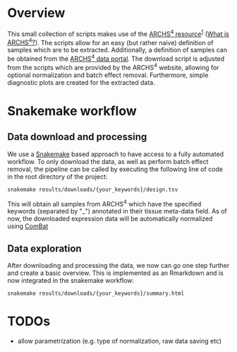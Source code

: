 # Overview
This small collection of scripts makes use of the [ARCHS<sup>4</sup> resource](http://amp.pharm.mssm.edu/archs4/)<sup>[1](https://www.biorxiv.org/content/early/2017/09/15/189092)</sup> ([What is ARCHS<sup>4</sup>?](https://github.com/MaayanLab/archs4-extension#what-is-archs4)).
The scripts allow for an easy (but rather naive) definition of samples which are to be extracted. Additionally,
a definition of samples can be obtained from the [ARCHS<sup>4</sup> data portal](http://amp.pharm.mssm.edu/archs4/data.html).
The download script is adjusted from the scripts which are provided by the ARCHS<sup>4</sup> website, allowing for optional normalization and batch effect removal.
Furthermore, simple diagnostic plots are created for the extracted data.

# Snakemake workflow 
## Data download and processing
We use a [Snakemake]() based approach to have access to a fully automated workflow.
To only download the data, as well as perform batch effect removal, the pipeline can be called by executing the following line of code in the root directory of the project:

```{bash}
snakemake results/downloads/{your_keywords}/design.tsv
```

This will obtain all samples from ARCHS<sup>4</sup> which have the specified keywords (separated by "_")
annotated in their tissue meta-data field.
As of now, the downloaded expression data will be automatically normalized using [ComBat](https://www.bu.edu/jlab/wp-assets/ComBat/Abstract.html)

## Data exploration
After downloading and processing the data, we now can go one step further and create a basic
overview. This is implemented as an Rmarkdown and is now integrated in the snakemake workflow:

```{bash}
snakemake results/downloads/{your_keywords}/summary.html
```

# TODOs
- allow parametrization (e.g. type of normalization, raw data saving etc)
